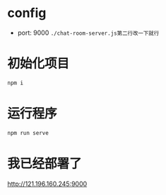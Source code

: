 # config
- port: 9000
```./chat-room-server.js第二行改一下就行```

# 初始化项目
```cmd
npm i
```

# 运行程序
```cmd
npm run serve
```

# 我已经部署了
<http://121.196.160.245:9000>
